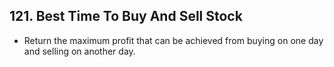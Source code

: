 ## 121. Best Time To Buy And Sell Stock

-   Return the maximum profit that can be achieved from buying on one day and selling on another day.
